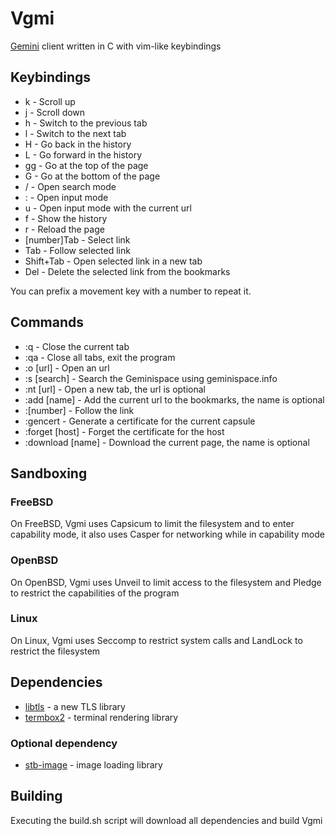 # Vgmi

[Gemini][0] client written in C with vim-like keybindings

## Keybindings

* k  - Scroll up
* j  - Scroll down
* h  - Switch to the previous tab
* l  - Switch to the next tab
* H  - Go back in the history
* L  - Go forward in the history
* gg - Go at the top of the page
* G  - Go at the bottom of the page
* /  - Open search mode
* :  - Open input mode
* u  - Open input mode with the current url
* f  - Show the history
* r  - Reload the page
* [number]Tab  - Select link
* Tab  - Follow selected link
* Shift+Tab  - Open selected link in a new tab
* Del  - Delete the selected link from the bookmarks

You can prefix a movement key with a number to repeat it.

## Commands

* :q			- Close the current tab
* :qa			- Close all tabs, exit the program
* :o [url]		- Open an url
* :s [search]		- Search the Geminispace using geminispace.info
* :nt [url]		- Open a new tab, the url is optional
* :add [name]   	- Add the current url to the bookmarks, the name is optional
* :[number]		- Follow the link 
* :gencert		- Generate a certificate for the current capsule
* :forget [host]	- Forget the certificate for the host
* :download [name]	- Download the current page, the name is optional

## Sandboxing

### FreeBSD
On FreeBSD, Vgmi uses Capsicum to limit the filesystem and to enter capability mode, it also uses Casper for networking while in capability mode

### OpenBSD
On OpenBSD, Vgmi uses Unveil to limit access to the filesystem and Pledge to restrict the capabilities of the program

### Linux
On Linux, Vgmi uses Seccomp to restrict system calls and LandLock to restrict the filesystem

## Dependencies

* [libtls][1] - a new TLS library
* [termbox2][2] - terminal rendering library

### Optional dependency
* [stb-image][3] - image loading library

## Building

Executing the build.sh script will download all dependencies and build Vgmi

[0]: https://gemini.circumlunar.space/
[1]: https://git.causal.agency/libretls/about/
[2]: https://github.com/termbox/termbox2
[3]: https://github.com/nothings/stb/blob/master/stb_image.h
